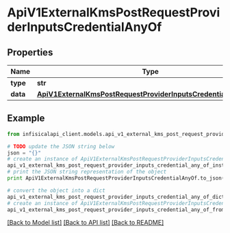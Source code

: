 # ApiV1ExternalKmsPostRequestProviderInputsCredentialAnyOf


## Properties
Name | Type | Description | Notes
------------ | ------------- | ------------- | -------------
**type** | **str** |  | 
**data** | [**ApiV1ExternalKmsPostRequestProviderInputsCredentialAnyOfData**](ApiV1ExternalKmsPostRequestProviderInputsCredentialAnyOfData.md) |  | 

## Example

```python
from infisicalapi_client.models.api_v1_external_kms_post_request_provider_inputs_credential_any_of import ApiV1ExternalKmsPostRequestProviderInputsCredentialAnyOf

# TODO update the JSON string below
json = "{}"
# create an instance of ApiV1ExternalKmsPostRequestProviderInputsCredentialAnyOf from a JSON string
api_v1_external_kms_post_request_provider_inputs_credential_any_of_instance = ApiV1ExternalKmsPostRequestProviderInputsCredentialAnyOf.from_json(json)
# print the JSON string representation of the object
print ApiV1ExternalKmsPostRequestProviderInputsCredentialAnyOf.to_json()

# convert the object into a dict
api_v1_external_kms_post_request_provider_inputs_credential_any_of_dict = api_v1_external_kms_post_request_provider_inputs_credential_any_of_instance.to_dict()
# create an instance of ApiV1ExternalKmsPostRequestProviderInputsCredentialAnyOf from a dict
api_v1_external_kms_post_request_provider_inputs_credential_any_of_from_dict = ApiV1ExternalKmsPostRequestProviderInputsCredentialAnyOf.from_dict(api_v1_external_kms_post_request_provider_inputs_credential_any_of_dict)
```
[[Back to Model list]](../README.md#documentation-for-models) [[Back to API list]](../README.md#documentation-for-api-endpoints) [[Back to README]](../README.md)


